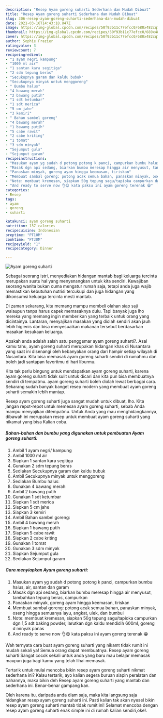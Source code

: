 ```yaml
---
description: "Resep Ayam goreng suharti Sederhana dan Mudah Dibuat"
title: "Resep Ayam goreng suharti Sederhana dan Mudah Dibuat"
slug: 306-resep-ayam-goreng-suharti-sederhana-dan-mudah-dibuat
date: 2021-03-16T14:43:18.847Z
image: https://img-global.cpcdn.com/recipes/50f93b11c77efcc0/680x482cq70/ayam-goreng-suharti-foto-resep-utama.jpg
thumbnail: https://img-global.cpcdn.com/recipes/50f93b11c77efcc0/680x482cq70/ayam-goreng-suharti-foto-resep-utama.jpg
cover: https://img-global.cpcdn.com/recipes/50f93b11c77efcc0/680x482cq70/ayam-goreng-suharti-foto-resep-utama.jpg
author: Sophie Frazier
ratingvalue: 3
reviewcount: 7
recipeingredient:
- "1 ayam negri kampung"
- "1000 ml air"
- "1 santan kara segitiga"
- "2 sdm tepung beras"
- "Secukupnya garam dan kaldu bubuk"
- "Secukupnya minyak untuk menggoreng"
- " Bumbu halus"
- "4 bawang merah"
- "2 bawang putih"
- "1 sdt ketumbar"
- "1 sdt merica"
- "5 cm jahe"
- "3 kemiri"
- " Bahan sambel goreng"
- "4 bawang merah"
- "1 bawang putih"
- "5 cabe rawit"
- "2 cabe kriting"
- "1 tomat"
- "3 sdm minyak"
- "Sejumput gula"
- "Sejumput garam"
recipeinstructions:
- "Masukan ayam yg sudah d potong potong k panci, campurkan bumbu halus, air, santan dan garam"
- "Masak dgn api sedang, biarkan bumbu meresap hingga air menyusut, tambahkan tepung beras, campurkan"
- "Panaskan minyak, goreng ayam hingga keemasan, tiriskan"
- "Membuat sambal goreng: potong acak semua bahan, panaskan minyak, oseng hingga semuanya layu, angkat, ulek, dan bumbui"
- "Note: membuat kremesan, siapkan 50g tepung sagu/tapioka campurkan dgn 1,5 sdt baking powder, larutkan dgn kaldu mendidih 600ml, goreng d minyak panas"
- "And ready to serve now 👌😋 kata paksu ini ayam goreng terenak 😁"
categories:
- Resep
tags:
- ayam
- goreng
- suharti

katakunci: ayam goreng suharti 
nutrition: 137 calories
recipecuisine: Indonesian
preptime: "PT10M"
cooktime: "PT30M"
recipeyield: "1"
recipecategory: Dinner

---
```



![Ayam goreng suharti](https://img-global.cpcdn.com/recipes/50f93b11c77efcc0/680x482cq70/ayam-goreng-suharti-foto-resep-utama.jpg)

Sebagai seorang istri, menyediakan hidangan mantab bagi keluarga tercinta merupakan suatu hal yang menyenangkan untuk kita sendiri. Kewajiban seorang  wanita bukan cuma mengatur rumah saja, tetapi anda juga wajib memastikan kebutuhan nutrisi tercukupi dan juga hidangan yang dikonsumsi keluarga tercinta mesti mantab.

Di zaman  sekarang, kita memang mampu membeli olahan siap saji walaupun tanpa harus capek memasaknya dulu. Tapi banyak juga lho mereka yang memang ingin memberikan yang terbaik untuk orang yang dicintainya. Lantaran, menyajikan masakan yang diolah sendiri akan jauh lebih higienis dan bisa menyesuaikan makanan tersebut berdasarkan masakan kesukaan keluarga. 



Apakah anda adalah salah satu penggemar ayam goreng suharti?. Asal kamu tahu, ayam goreng suharti merupakan hidangan khas di Nusantara yang saat ini disenangi oleh kebanyakan orang dari hampir setiap wilayah di Nusantara. Kita bisa memasak ayam goreng suharti sendiri di rumahmu dan boleh jadi santapan favoritmu di hari liburmu.

Kita tak perlu bingung untuk mendapatkan ayam goreng suharti, karena ayam goreng suharti tidak sulit untuk dicari dan kita pun bisa membuatnya sendiri di tempatmu. ayam goreng suharti boleh diolah lewat berbagai cara. Sekarang sudah banyak banget resep modern yang membuat ayam goreng suharti semakin lebih mantap.

Resep ayam goreng suharti juga sangat mudah untuk dibuat, lho. Kita jangan repot-repot untuk memesan ayam goreng suharti, sebab Anda mampu menyajikan ditempatmu. Untuk Anda yang mau menghidangkannya, dibawah ini merupakan resep untuk membuat ayam goreng suharti yang nikamat yang bisa Kalian coba.

<!--inarticleads1-->

##### Bahan-bahan dan bumbu yang digunakan untuk pembuatan Ayam goreng suharti:

1. Ambil 1 ayam negri/ kampung
1. Ambil 1000 ml air
1. Siapkan 1 santan kara segitiga
1. Gunakan 2 sdm tepung beras
1. Sediakan Secukupnya garam dan kaldu bubuk
1. Ambil Secukupnya minyak untuk menggoreng
1. Sediakan  Bumbu halus:
1. Gunakan 4 bawang merah
1. Ambil 2 bawang putih
1. Gunakan 1 sdt ketumbar
1. Siapkan 1 sdt merica
1. Siapkan 5 cm jahe
1. Siapkan 3 kemiri
1. Ambil  Bahan sambel goreng:
1. Ambil 4 bawang merah
1. Siapkan 1 bawang putih
1. Siapkan 5 cabe rawit
1. Siapkan 2 cabe kriting
1. Gunakan 1 tomat
1. Gunakan 3 sdm minyak
1. Siapkan Sejumput gula
1. Sediakan Sejumput garam




<!--inarticleads2-->

##### Cara menyiapkan Ayam goreng suharti:

1. Masukan ayam yg sudah d potong potong k panci, campurkan bumbu halus, air, santan dan garam
1. Masak dgn api sedang, biarkan bumbu meresap hingga air menyusut, tambahkan tepung beras, campurkan
1. Panaskan minyak, goreng ayam hingga keemasan, tiriskan
1. Membuat sambal goreng: potong acak semua bahan, panaskan minyak, oseng hingga semuanya layu, angkat, ulek, dan bumbui
1. Note: membuat kremesan, siapkan 50g tepung sagu/tapioka campurkan dgn 1,5 sdt baking powder, larutkan dgn kaldu mendidih 600ml, goreng d minyak panas
1. And ready to serve now 👌😋 kata paksu ini ayam goreng terenak 😁




Wah ternyata cara buat ayam goreng suharti yang nikamt tidak rumit ini mudah sekali ya! Semua orang dapat membuatnya. Resep ayam goreng suharti Sangat cocok sekali untuk anda yang baru mau belajar memasak maupun juga bagi kamu yang telah lihai memasak.

Tertarik untuk mulai mencoba bikin resep ayam goreng suharti nikmat sederhana ini? Kalau tertarik, ayo kalian segera buruan siapin peralatan dan bahannya, maka bikin deh Resep ayam goreng suharti yang mantab dan sederhana ini. Benar-benar gampang kan. 

Oleh karena itu, daripada anda diam saja, maka kita langsung saja hidangkan resep ayam goreng suharti ini. Pasti kalian tak akan nyesel bikin resep ayam goreng suharti mantab tidak rumit ini! Selamat mencoba dengan resep ayam goreng suharti enak simple ini di rumah kalian sendiri,oke!.

